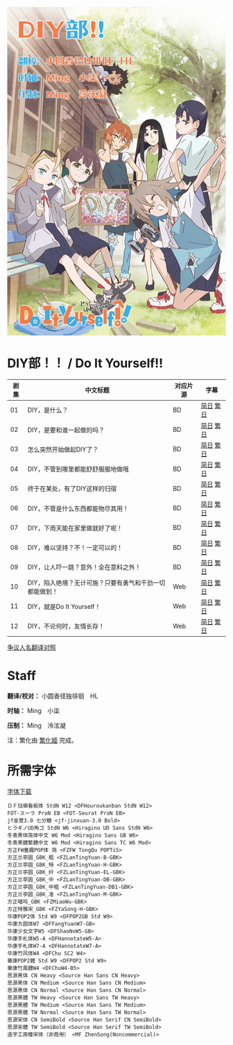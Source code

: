 ![海报](Poster.jpg)

# DIY部！！ / Do It Yourself!!
| 剧集 | 中文标题 | 对应片源 | 字幕 |
| ---- | -------- | -------- | ---- |
| 01 | DIY，是什么？ | BD | [简日](https://raw.githubusercontent.com/MingYSub/SubArchive/main/Archive/Do%20It%20Yourself%21%21/%5BMingY%5D%20Do%20It%20Yourself%21%21%20%5B01%5D.CHS_JPN.ass) [繁日](https://raw.githubusercontent.com/MingYSub/SubArchive/main/Archive/Do%20It%20Yourself%21%21/%5BMingY%5D%20Do%20It%20Yourself%21%21%20%5B01%5D.CHT_JPN.ass) |
| 02 | DIY，是要和谁一起做的吗？ | BD | [简日](https://raw.githubusercontent.com/MingYSub/SubArchive/main/Archive/Do%20It%20Yourself%21%21/%5BMingY%5D%20Do%20It%20Yourself%21%21%20%5B02%5D.CHS_JPN.ass) [繁日](https://raw.githubusercontent.com/MingYSub/SubArchive/main/Archive/Do%20It%20Yourself%21%21/%5BMingY%5D%20Do%20It%20Yourself%21%21%20%5B02%5D.CHT_JPN.ass) |
| 03 | 怎么突然开始做起DIY了？ | BD | [简日](https://raw.githubusercontent.com/MingYSub/SubArchive/main/Archive/Do%20It%20Yourself%21%21/%5BMingY%5D%20Do%20It%20Yourself%21%21%20%5B03%5D.CHS_JPN.ass) [繁日](https://raw.githubusercontent.com/MingYSub/SubArchive/main/Archive/Do%20It%20Yourself%21%21/%5BMingY%5D%20Do%20It%20Yourself%21%21%20%5B03%5D.CHT_JPN.ass) |
| 04 | DIY，不管到哪里都能舒舒服服地做哦 | BD | [简日](https://raw.githubusercontent.com/MingYSub/SubArchive/main/Archive/Do%20It%20Yourself%21%21/%5BMingY%5D%20Do%20It%20Yourself%21%21%20%5B04%5D.CHS_JPN.ass) [繁日](https://raw.githubusercontent.com/MingYSub/SubArchive/main/Archive/Do%20It%20Yourself%21%21/%5BMingY%5D%20Do%20It%20Yourself%21%21%20%5B04%5D.CHT_JPN.ass) |
| 05 | 终于在某处，有了DIY这样的归宿 | BD | [简日](https://raw.githubusercontent.com/MingYSub/SubArchive/main/Archive/Do%20It%20Yourself%21%21/%5BMingY%5D%20Do%20It%20Yourself%21%21%20%5B05%5D.CHS_JPN.ass) [繁日](https://raw.githubusercontent.com/MingYSub/SubArchive/main/Archive/Do%20It%20Yourself%21%21/%5BMingY%5D%20Do%20It%20Yourself%21%21%20%5B05%5D.CHT_JPN.ass) |
| 06 | DIY，不管是什么东西都能物尽其用！ | BD | [简日](https://raw.githubusercontent.com/MingYSub/SubArchive/main/Archive/Do%20It%20Yourself%21%21/%5BMingY%5D%20Do%20It%20Yourself%21%21%20%5B06%5D.CHS_JPN.ass) [繁日](https://raw.githubusercontent.com/MingYSub/SubArchive/main/Archive/Do%20It%20Yourself%21%21/%5BMingY%5D%20Do%20It%20Yourself%21%21%20%5B06%5D.CHT_JPN.ass) |
| 07 | DIY，下雨天能在家里做就好了呢！ | BD | [简日](https://raw.githubusercontent.com/MingYSub/SubArchive/main/Archive/Do%20It%20Yourself%21%21/%5BMingY%5D%20Do%20It%20Yourself%21%21%20%5B07%5D.CHS_JPN.ass) [繁日](https://raw.githubusercontent.com/MingYSub/SubArchive/main/Archive/Do%20It%20Yourself%21%21/%5BMingY%5D%20Do%20It%20Yourself%21%21%20%5B07%5D.CHT_JPN.ass) |
| 08 | DIY，难以坚持？不！一定可以的！ | BD | [简日](https://raw.githubusercontent.com/MingYSub/SubArchive/main/Archive/Do%20It%20Yourself%21%21/%5BMingY%5D%20Do%20It%20Yourself%21%21%20%5B08%5D.CHS_JPN.ass) [繁日](https://raw.githubusercontent.com/MingYSub/SubArchive/main/Archive/Do%20It%20Yourself%21%21/%5BMingY%5D%20Do%20It%20Yourself%21%21%20%5B08%5D.CHT_JPN.ass) |
| 09 | DIY，让人吓一跳？意外！全在意料之外！ | BD | [简日](https://raw.githubusercontent.com/MingYSub/SubArchive/main/Archive/Do%20It%20Yourself%21%21/%5BMingY%5D%20Do%20It%20Yourself%21%21%20%5B09%5D.CHS_JPN.ass) [繁日](https://raw.githubusercontent.com/MingYSub/SubArchive/main/Archive/Do%20It%20Yourself%21%21/%5BMingY%5D%20Do%20It%20Yourself%21%21%20%5B09%5D.CHT_JPN.ass) |
| 10 | DIY，陷入绝境？无计可施？只要有勇气和干劲一切都能做到！ | Web | [简日](https://raw.githubusercontent.com/MingYSub/SubArchive/main/Archive/Do%20It%20Yourself%21%21/%5BMingY%5D%20Do%20It%20Yourself%21%21%20%5B10%5D.CHS_JPN.ass) [繁日](https://raw.githubusercontent.com/MingYSub/SubArchive/main/Archive/Do%20It%20Yourself%21%21/%5BMingY%5D%20Do%20It%20Yourself%21%21%20%5B10%5D.CHT_JPN.ass) |
| 11 | DIY，就是Do It Yourself！ | Web | [简日](https://raw.githubusercontent.com/MingYSub/SubArchive/main/Archive/Do%20It%20Yourself%21%21/%5BMingY%5D%20Do%20It%20Yourself%21%21%20%5B11%5D.CHS_JPN.ass) [繁日](https://raw.githubusercontent.com/MingYSub/SubArchive/main/Archive/Do%20It%20Yourself%21%21/%5BMingY%5D%20Do%20It%20Yourself%21%21%20%5B11%5D.CHT_JPN.ass) |
| 12 | DIY，不论何时，友情长存！ | Web | [简日](https://raw.githubusercontent.com/MingYSub/SubArchive/main/Archive/Do%20It%20Yourself%21%21/%5BMingY%5D%20Do%20It%20Yourself%21%21%20%5B12%5D.CHS_JPN.ass) [繁日](https://raw.githubusercontent.com/MingYSub/SubArchive/main/Archive/Do%20It%20Yourself%21%21/%5BMingY%5D%20Do%20It%20Yourself%21%21%20%5B12%5D.CHT_JPN.ass) |

[争议人名翻译对照](争议人名翻译对照.md)

# Staff
**翻译/校对：** 小圆香径独徘徊　HL

**时轴：** Ming　小柒

**压制：** Ming　泠泫凝

注：繁化由 [繁化姬](https://zhconvert.org) 完成。

# 所需字体
[字体下载](https://pan.baidu.com/s/1IiaIQBlU0h8syGJ3QWzOiQ?pwd=1111)

```
ＤＦ琺瑯看板体 StdN W12 <DFHouroukanban StdN W12>
FOT-スーラ ProN EB <FOT-Seurat ProN EB>
jf金萱3.0 七分糖 <jf-jinxuan-3.0 Bold>
ヒラギノUD角ゴ StdN W6 <Hiragino UD Sans StdN W6>
冬青黑体简体中文 W6 Mod <Hiragino Sans GB W6>
冬青黑體繁體中文 W6 Mod <Hiragino Sans TC W6 Mod>
方正FW童趣POP体 简 <FZFW TongQu POPTiS>
方正兰亭圆_GBK_粗 <FZLanTingYuan-B-GBK>
方正兰亭圆_GBK_特 <FZLanTingYuan-H-GBK>
方正兰亭圆_GBK_纤 <FZLanTingYuan-EL-GBK>
方正兰亭圆_GBK_中 <FZLanTingYuan-DB-GBK>
方正兰亭圆_GBK_中粗 <FZLanTingYuan-DB1-GBK>
方正兰亭圆_GBK_准 <FZLanTingYuan-M-GBK>
方正喵呜_GBK <FZMiaoWu-GBK>
方正特雅宋_GBK <FZYaSong-H-GBK>
华康POP2体 Std W9 <DFPOP2GB Std W9>
华康方圆体W7 <DFFangYuanW7-GB>
华康少女文字W5 <DFShaoNvW5-GB>
华康手札体W5-A <DFHannotateW5-A>
华康手札体W7-A <DFHannotateW7-A>
华康竹风体W4 <DFChu SC2 W4>
華康POP2體 Std W9 <DFPOP2 Std W9>
華康竹風體W4 <DFChuW4-B5>
思源黑体 CN Heavy <Source Han Sans CN Heavy>
思源黑体 CN Medium <Source Han Sans CN Medium>
思源黑体 CN Normal <Source Han Sans CN Normal>
思源黑體 TW Heavy <Source Han Sans TW Heavy>
思源黑體 TW Medium <Source Han Sans TW Medium>
思源黑體 TW Normal <Source Han Sans TW Normal>
思源宋体 CN SemiBold <Source Han Serif CN SemiBold>
思源宋體 TW SemiBold <Source Han Serif TW SemiBold>
造字工房臻宋体（非商用） <MF ZhenSong(Noncommercial)>
```
